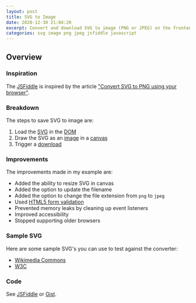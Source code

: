 ```yaml
---
layout: post
title: SVG to Image
date: 2020-12-30 21:04:20
excerpt: Convert and download SVG to image (PNG or JPEG) on the frontend.
categories: svg image png jpeg jsfiddle javascript
---
```


<script async src="//jsfiddle.net/remarkablemark/fxg4Lvdt/embed/result/"></script>

## Overview

### Inspiration

The [JSFiddle](https://jsfiddle.net/remarkablemark/fxg4Lvdt/) is inspired by the article ["Convert SVG to PNG using your browser"](https://mybyways.com/blog/convert-svg-to-png-using-your-browser).

### Breakdown

The steps to save SVG to image are:

1. Load the [SVG](https://developer.mozilla.org/docs/Web/SVG) in the [DOM](https://developer.mozilla.org/docs/Web/API/Document_Object_Model)
2. Draw the SVG as an [image](https://developer.mozilla.org/docs/Web/API/HTMLImageElement/Image) in a [canvas](https://developer.mozilla.org/docs/Web/API/Canvas_API)
3. Trigger a [download](https://developer.mozilla.org/docs/Mozilla/Add-ons/WebExtensions/API/downloads/download)

### Improvements

The improvements made in my example are:

- Added the ability to resize SVG in canvas
- Added the option to update the filename
- Added the option to change the file extension from `png` to `jpeg`
- Used [HTML5 form validation](https://developer.mozilla.org/docs/Learn/Forms/Form_validation#Using_built-in_form_validation)
- Prevented memory leaks by cleaning up event listeners
- Improved accessibility
- Stopped supporting older browsers

### Sample SVG

Here are some sample SVG's you can use to test against the converter:

- [Wikimedia Commons](https://commons.wikimedia.org/wiki/SVG_examples)
- [W3C](https://dev.w3.org/SVG/tools/svgweb/samples/svg-files/)

### Code

See [JSFiddle](https://jsfiddle.net/remarkablemark/fxg4Lvdt/) or [Gist](https://gist.github.com/remarkablemark/2450678b4118701c2c2231a6358bccb3).
